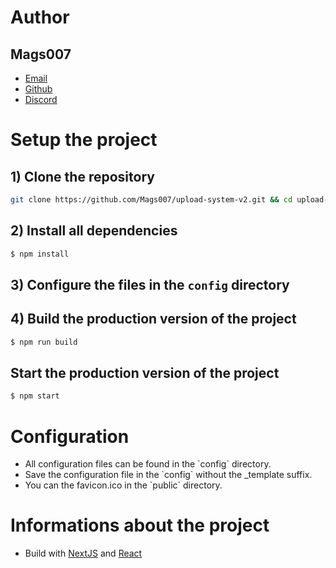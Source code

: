 # Author

## Mags007

<ul>
   <li><a href="mailto:kontakt@mxgnus.de">Email</a></li>
   <li><a href="https://github.com/Mags007">Github</a>
   <li><a href="https://discord.com/users/666974190561394698">Discord</a>
</ul>

# Setup the project

## 1) Clone the repository

```bash
git clone https://github.com/Mags007/upload-system-v2.git && cd upload-system-v2
```

## 2) Install all dependencies

```bash
$ npm install
```

## 3) Configure the files in the `config` directory

## 4) Build the production version of the project

```bash
$ npm run build
```

## Start the production version of the project

```bash
$ npm start
```

# Configuration

<ul>
   <li>All configuration files can be found in the `config` directory.</li>
   <li>Save the configuration file in the `config` without the _template suffix.</li>
   <li>You can the favicon.ico in the `public` directory.</li>
</ul>

# Informations about the project

<ul>
   <li>Build with <a href='https://nextjs.org/'>NextJS</a> and <a href='https://reactjs.org/'>React</a></li>
</ul>
